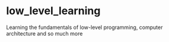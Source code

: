 # low_level_learning
Learning the fundamentals of low-level programming, computer architecture and so much more
